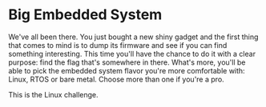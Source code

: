# Big Embedded System

We've all been there. You just bought a new shiny gadget and the first
thing that comes to mind is to dump its firmware and see if you can find
something interesting.
This time you'll have the chance to do it with a clear purpose: find the
flag that's somewhere in there. What's more, you'll be able to pick the
embedded system flavor you're more comfortable with: Linux, RTOS or bare
metal. Choose more than one if you're a pro.

This is the Linux challenge.
